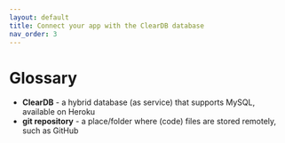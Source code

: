 ```yaml
---
layout: default
title: Connect your app with the ClearDB database
nav_order: 3
---
```


# Glossary #

- **ClearDB** - a hybrid database (as service) that supports MySQL, available on Heroku
- **git repository** - a place/folder where (code) files are stored remotely, such as GitHub
